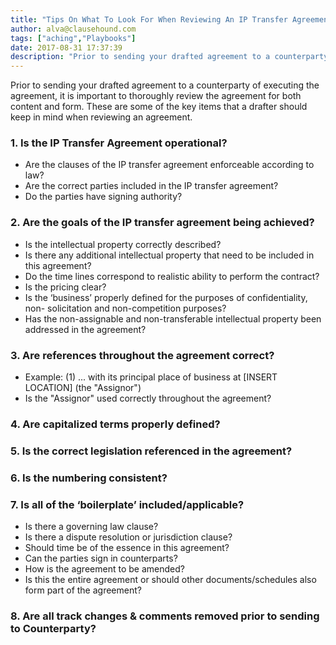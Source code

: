 ```yaml
---
title: "Tips On What To Look For When Reviewing An IP Transfer Agreement"
author: alva@clausehound.com
tags: ["aching","Playbooks"]
date: 2017-08-31 17:37:39
description: "Prior to sending your drafted agreement to a counterparty of executing the agreement, it is important to thoroughly review the agreement for both content and form. These are some of the key items that a drafter should keep in mind when reviewing an agreement."
---
```


Prior to sending your drafted agreement to a counterparty of executing the agreement, it is important to thoroughly review the agreement for both content and form. These are some of the key items that a drafter should keep in mind when reviewing an agreement. 

 

### 1. Is the IP Transfer Agreement operational?

- Are the clauses of the IP transfer agreement enforceable according to law?
- Are the correct parties included in the IP transfer agreement?
- Do the parties have signing authority?

 

### 2. Are the goals of the IP transfer agreement being achieved?

- Is the intellectual property correctly described?
- Is there any additional intellectual property that need to be included in this agreement?
- Do the time lines correspond to realistic ability to perform the contract?
- Is the pricing clear?
- Is the ‘business’ properly defined for the purposes of confidentiality, non- solicitation and non-competition purposes?
- Has the non-assignable and non-transferable intellectual property been addressed in the agreement?

 

### 3. Are references throughout the agreement correct?

- Example: (1) ... with its principal place of business at [INSERT LOCATION] (the "Assignor")
- Is the "Assignor" used correctly throughout the agreement?

 

### 4. Are capitalized terms properly defined?

 

### 5. Is the correct legislation referenced in the agreement? 

 

### 6. Is the numbering consistent? 

 

### 7. Is all of the ‘boilerplate’ included/applicable?

 

- Is there a governing law clause?
- Is there a dispute resolution or jurisdiction clause?
- Should time be of the essence in this agreement?
- Can the parties sign in counterparts?
- How is the agreement to be amended?
- Is this the entire agreement or should other documents/schedules also form part of the agreement?

 

### 8. Are all track changes & comments removed prior to sending to Counterparty?
